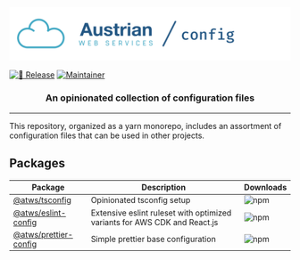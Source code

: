 [![Austrian Web Services / Config](logo.png)](https://github.com/Austrian-Web-Services/config)

[![🚀 Release](https://github.com/Austrian-Web-Services/config/actions/workflows/release.yml/badge.svg?event=push)](https://github.com/Austrian-Web-Services/config/actions/workflows/release.yaml)
[![Maintainer](https://img.shields.io/badge/Mainainer-%40NimmLor-blue)](https://img.shields.io/badge/Maintainer-%40NimmLor-blues)

<h3 align="center">An opinionated collection of configuration files</h3>

----

This repository, organized as a yarn monorepo, includes an assortment of configuration files that can be used in other projects.

## Packages

| Package | Description | Downloads |
| ------- | ----------- | ------------- |
| [@atws/tsconfig](/packages/tsconfig) | Opinionated tsconfig setup | ![npm](https://img.shields.io/npm/dm/@atws/tsconfig) |
| [@atws/eslint-config](/packages/eslint-config) | Extensive eslint ruleset with optimized variants for AWS CDK and React.js | ![npm](https://img.shields.io/npm/dm/@atws/eslint-config) |
| [@atws/prettier-config](/packages/prettier-config) | Simple prettier base configuration | ![npm](https://img.shields.io/npm/dm/@atws/prettier-config) |
